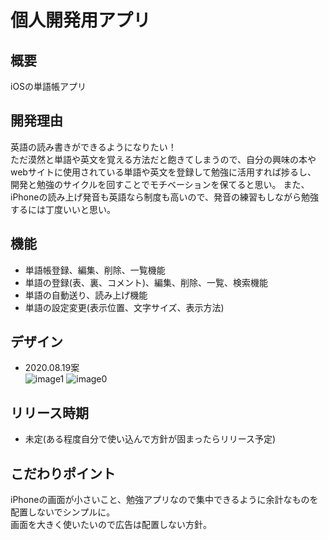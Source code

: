 # 個人開発用アプリ
## 概要
iOSの単語帳アプリ

## 開発理由  
英語の読み書きができるようになりたい！  
ただ漠然と単語や英文を覚える方法だと飽きてしまうので、自分の興味の本やwebサイトに使用されている単語や英文を登録して勉強に活用すれば捗るし、
開発と勉強のサイクルを回すことでモチベーションを保てると思い。
また、iPhoneの読み上げ発音も英語なら制度も高いので、発音の練習もしながら勉強するには丁度いいと思い。

## 機能  
- 単語帳登録、編集、削除、一覧機能  
- 単語の登録(表、裏、コメント)、編集、削除、一覧、検索機能
- 単語の自動送り、読み上げ機能
- 単語の設定変更(表示位置、文字サイズ、表示方法)

## デザイン  
- 2020.08.19案  
![image1](https://user-images.githubusercontent.com/56668897/90639951-5fce7c80-e26a-11ea-9721-1729edb6feda.png) ![image0](https://user-images.githubusercontent.com/56668897/90640075-812f6880-e26a-11ea-9794-9ffd21bdad5c.png)  


## リリース時期
- 未定(ある程度自分で使い込んで方針が固まったらリリース予定)

## こだわりポイント  
iPhoneの画面が小さいこと、勉強アプリなので集中できるように余計なものを配置しないでシンプルに。  
画面を大きく使いたいので広告は配置しない方針。

